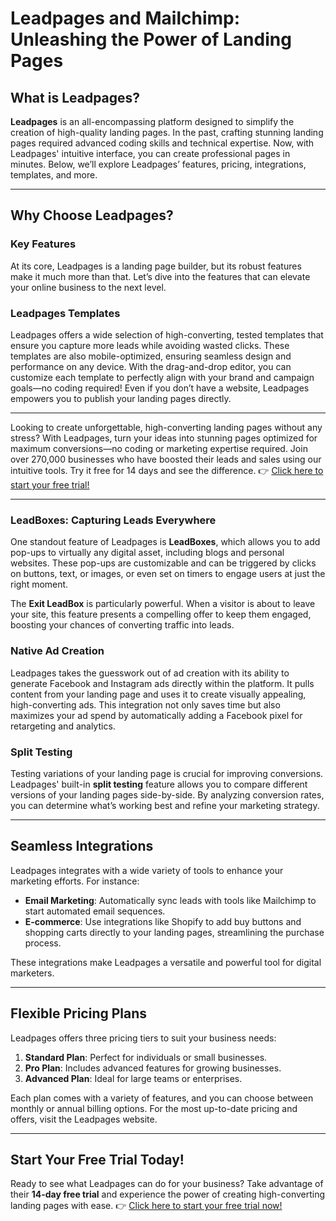 # Leadpages and Mailchimp: Unleashing the Power of Landing Pages

## What is Leadpages?

**Leadpages** is an all-encompassing platform designed to simplify the creation of high-quality landing pages. In the past, crafting stunning landing pages required advanced coding skills and technical expertise. Now, with Leadpages' intuitive interface, you can create professional pages in minutes. Below, we’ll explore Leadpages’ features, pricing, integrations, templates, and more.

---

## Why Choose Leadpages?

### Key Features

At its core, Leadpages is a landing page builder, but its robust features make it much more than that. Let’s dive into the features that can elevate your online business to the next level.

### Leadpages Templates

Leadpages offers a wide selection of high-converting, tested templates that ensure you capture more leads while avoiding wasted clicks. These templates are also mobile-optimized, ensuring seamless design and performance on any device. With the drag-and-drop editor, you can customize each template to perfectly align with your brand and campaign goals—no coding required! Even if you don’t have a website, Leadpages empowers you to publish your landing pages directly.

---

Looking to create unforgettable, high-converting landing pages without any stress? With Leadpages, turn your ideas into stunning pages optimized for maximum conversions—no coding or marketing expertise required. Join over 270,000 businesses who have boosted their leads and sales using our intuitive tools. Try it free for 14 days and see the difference. 👉 [Click here to start your free trial!](https://bit.ly/LEadPages)

---

### LeadBoxes: Capturing Leads Everywhere

One standout feature of Leadpages is **LeadBoxes**, which allows you to add pop-ups to virtually any digital asset, including blogs and personal websites. These pop-ups are customizable and can be triggered by clicks on buttons, text, or images, or even set on timers to engage users at just the right moment.

The **Exit LeadBox** is particularly powerful. When a visitor is about to leave your site, this feature presents a compelling offer to keep them engaged, boosting your chances of converting traffic into leads.

### Native Ad Creation

Leadpages takes the guesswork out of ad creation with its ability to generate Facebook and Instagram ads directly within the platform. It pulls content from your landing page and uses it to create visually appealing, high-converting ads. This integration not only saves time but also maximizes your ad spend by automatically adding a Facebook pixel for retargeting and analytics.

### Split Testing

Testing variations of your landing page is crucial for improving conversions. Leadpages' built-in **split testing** feature allows you to compare different versions of your landing pages side-by-side. By analyzing conversion rates, you can determine what’s working best and refine your marketing strategy.

---

## Seamless Integrations

Leadpages integrates with a wide variety of tools to enhance your marketing efforts. For instance:

- **Email Marketing**: Automatically sync leads with tools like Mailchimp to start automated email sequences.
- **E-commerce**: Use integrations like Shopify to add buy buttons and shopping carts directly to your landing pages, streamlining the purchase process.

These integrations make Leadpages a versatile and powerful tool for digital marketers.

---

## Flexible Pricing Plans

Leadpages offers three pricing tiers to suit your business needs:

1. **Standard Plan**: Perfect for individuals or small businesses.
2. **Pro Plan**: Includes advanced features for growing businesses.
3. **Advanced Plan**: Ideal for large teams or enterprises.

Each plan comes with a variety of features, and you can choose between monthly or annual billing options. For the most up-to-date pricing and offers, visit the Leadpages website.

---

## Start Your Free Trial Today!

Ready to see what Leadpages can do for your business? Take advantage of their **14-day free trial** and experience the power of creating high-converting landing pages with ease. 👉 [Click here to start your free trial now!](https://bit.ly/LEadPages)
